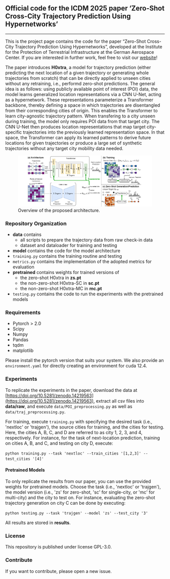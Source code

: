 ## Official code for the ICDM 2025 paper ‘Zero-Shot Cross-City Trajectory Prediction Using Hypernetworks’
--------------------------------------------------------------------------------------------

This is the project page contains the code for the paper “Zero-Shot Cross-City Trajectory Prediction Using Hypernetworks”, developed at the Institute for the Protection of Terrestrial Infrastructure at the German Aerospace Center. If you are interested in further work, feel free to visit our [website](https://www.dlr.de/en/pi)!

The paper introduces **H0xtra**, a model for trajectory prediction (either predicting the next location of a given trajectory or generating whole trajectories from scratch) that can be directly applied to unseen cities without any retraining, i.e., performd zero-shot predictions. The general idea is as follows: using publicly available point of interest (POI) data, the model learns generalized location representations via a CNN U-Net, acting as a hypernetwork. These representations parameterize a Transformer backbone, thereby defining a space in which trajectories are disentangled from their corresponding cities of origin. This enables the Transformer to learn city-agnostic trajectory pattern. When transfering to a city unseen during training, the model only requires POI data from that target city. The CNN U-Net then produces location representations that map target city-specific trajectories into the previously learned representation space. In that space, the Transformer can apply its learned patterns to derive future locations for given trajectories or produce a large set of synthetic trajectories without any target city mobility data needed.

<figure>
    <img src="/assets/model.png"
         alt="Overview of the proposed architecture">
    <figcaption>Overview of the proposed architecture.</figcaption>
</figure>


### Repository Organization

*   **data** contains
    *   all scripts to prepare the trajectory data from raw check-in data
    *   dataset and dataloader for training and testing
*   **model** contains the code for the model architecture
*   `training.py` contains the training routine and testing
*   `metrics.py` contains the implementation of the adopted metrics for evaluation
*   **pretrained** contains weights for trained versions of 
    *   the zero-shot H0xtra in **zs.pt**
    *   the non-zero-shot H0xtra-SC in **sc.pt**
    *   the non-zero-shot H0xtra-MC in **mc.pt**
*   `testing.py` contains the code to run the experiments with the pretrained models


### Requirements
*   Pytorch > 2.0
*   Scipy
*   Numpy
*   Pandas
*   tqdm
*   matplotlib

Please install the pytorch version that suits your system. We also provide an `environment.yaml` for directly creating an environment for cuda 12.4.


### Experiments

To replicate the experiments in the paper, download the data at [https://doi.org/10.5281/zenodo.14219563](https://doi.org/10.5281/zenodo.14219563), extract all csv files into **data/raw**, and execute `data/POI_preprocessing.py` as well as `data/traj_preprocessing.py`.

For training, execute `training.py` with specifying the desired task (i.e., 'nextloc' or 'trajgen'), the source cities for training, and the cities for testing. Here, the cities A, B, C, and D are referred to as city 1, 2, 3, and 4, respectively. For instance, for the task of next-location prediction, training on cities A, B, and C, and testing on city D, execute:

`python training.py --task 'nextloc' --train_cities '[1,2,3]' --test_cities '[4]'`

#### Pretrained Models

To only replicate the results from our paper, you can use the provided weights for pretrained models. Choose the task (i.e., 'nextloc' or 'trajgen'), the model version (i.e., 'zs' for zero-shot, 'sc' for single-city, or 'mc' for multi-city) and the city to test on. For instance, evaluating the zero-shot trajectory generation on city C can be done by executing:

`python testing.py --task 'trajgen' --model 'zs' --test_city '3'`

All results are stored in **results**.


### License
This repository is published under license GPL-3.0.


### Contribute
If you want to contribute, please open a new issue.